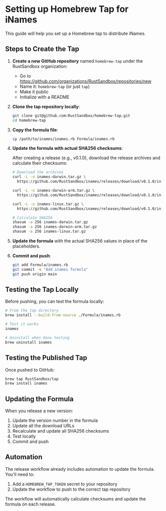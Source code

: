 # Setting up Homebrew Tap for iNames

This guide will help you set up a Homebrew tap to distribute iNames.

## Steps to Create the Tap

1. **Create a new GitHub repository** named `homebrew-tap` under the RustSandbox organization:
   - Go to https://github.com/organizations/RustSandbox/repositories/new
   - Name it: `homebrew-tap` (or just `tap`)
   - Make it public
   - Initialize with a README

2. **Clone the tap repository locally**:
   ```bash
   git clone git@github.com:RustSandbox/homebrew-tap.git
   cd homebrew-tap
   ```

3. **Copy the formula file**:
   ```bash
   cp /path/to/inames/inames.rb Formula/inames.rb
   ```

4. **Update the formula with actual SHA256 checksums**:
   
   After creating a release (e.g., v0.1.0), download the release archives and calculate their checksums:
   
   ```bash
   # Download the archives
   curl -L -o inames-darwin.tar.gz \
     https://github.com/RustSandbox/inames/releases/download/v0.1.0/inames-v0.1.0-x86_64-apple-darwin.tar.gz
   
   curl -L -o inames-darwin-arm.tar.gz \
     https://github.com/RustSandbox/inames/releases/download/v0.1.0/inames-v0.1.0-aarch64-apple-darwin.tar.gz
   
   curl -L -o inames-linux.tar.gz \
     https://github.com/RustSandbox/inames/releases/download/v0.1.0/inames-v0.1.0-x86_64-unknown-linux-gnu.tar.gz
   
   # Calculate SHA256
   shasum -a 256 inames-darwin.tar.gz
   shasum -a 256 inames-darwin-arm.tar.gz
   shasum -a 256 inames-linux.tar.gz
   ```

5. **Update the formula** with the actual SHA256 values in place of the placeholders.

6. **Commit and push**:
   ```bash
   git add Formula/inames.rb
   git commit -m "Add inames formula"
   git push origin main
   ```

## Testing the Tap Locally

Before pushing, you can test the formula locally:

```bash
# From the tap directory
brew install --build-from-source ./Formula/inames.rb

# Test it works
inames

# Uninstall when done testing
brew uninstall inames
```

## Testing the Published Tap

Once pushed to GitHub:

```bash
brew tap RustSandbox/tap
brew install inames
```

## Updating the Formula

When you release a new version:

1. Update the version number in the formula
2. Update all the download URLs
3. Recalculate and update all SHA256 checksums
4. Test locally
5. Commit and push

## Automation

The release workflow already includes automation to update the formula. You'll need to:

1. Add a `HOMEBREW_TAP_TOKEN` secret to your repository
2. Update the workflow to push to the correct tap repository

The workflow will automatically calculate checksums and update the formula on each release.
